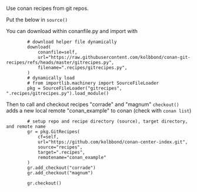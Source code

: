 # 

Use conan recipes from git repos.

Put the below in `source()`

You can download within conanfile.py and import with 

```
        # download helper file dynamically  
        download(  
            conanfile=self,  
            url="https://raw.githubusercontent.com/kolbbond/conan-git-recipes/refs/heads/master/gitrecipes.py",  
            filename=".recipes/gitrecipes.py",  
        )  
        # dynamically load  
        # from importlib.machinery import SourceFileLoader  
        pkg = SourceFileLoader("gitrecipes", ".recipes/gitrecipes.py").load_module()  
```

Then to call and checkout recipes "corrade" and "magnum"
`checkout()` adds a new local remote "conan_example" to conan (check with `conan list`)

``` 
        # setup repo and recipe directory (source), target directory, and remote name
        gr = pkg.GitRecipes(  
            cf=self,  
            url="https://github.com/kolbbond/conan-center-index.git",  
            source="recipes",  
            target=".recipes",  
            remotename="conan_example"
        )  
        gr.add_checkout("corrade")  
        gr.add_checkout("magnum")  

        gr.checkout()  
```


